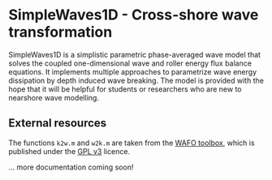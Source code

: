 # SimpleWaves1D - Cross-shore wave transformation

SimpleWaves1D is a simplistic parametric phase-averaged wave model that solves the coupled one-dimensional wave and roller energy flux balance equations.
It implements multiple approaches to parametrize wave energy dissipation by depth induced wave breaking.
The model is provided with the hope that it will be helpful for students or researchers who are new to nearshore wave modelling.

## External resources
The functions `k2w.m` and `w2k.m` are taken from the [WAFO toolbox](http://www.maths.lth.se/matstat/wafo), which is published under the [GPL v3](http://www.gnu.org/licenses/) licence.

... more documentation coming soon!
